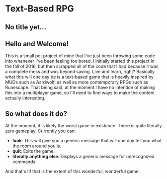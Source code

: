 # Text-Based RPG 
## No title yet...

## Hello and Welcome!

This is a small pet project of mine that I've just been throwing some code into whenever I've been feeling too bored. I initially started this project in the fall of 2016, but then scrapped all of the code that I had because it was a complete mess and was beyond saving. Live and learn, right? Basically what this will one day be is a text-based game that is heavily inspired by MUDs such as Aardwolf, as well as more contemporary RPGs such as Runescape. That being said, at the moment I have no intention of making this into a multiplayer game, so I'll need to find ways to make the content actually interesting.

## So what does it do?

At the moment, it is likely the worst game in existence. There is quite literally zero gameplay. Currently you can: 

- __look__: This will give you a generic message that will one day tell you what the room around you is.
- __quit__: Exits the game.
- __literally anything else__: Displays a generic message for unrecognized commands

And that's it! that is the extent of this wonderful, wonderful game.
